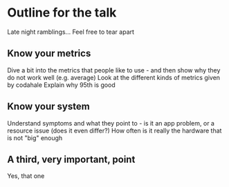 Outline for the talk
====================

Late night ramblings...  Feel free to tear apart

Know your metrics
-----------------
Dive a bit into the metrics that people like to use - and then show why they do not work well (e.g. average)
Look at the different kinds of metrics given by codahale
Explain why 95th is good


Know your system
----------------
Understand symptoms and what they point to - is it an app problem, or a resource issue (does it even differ?)
How often is it really the hardware that is not "big" enough

A third, very important, point
------------------------------
Yes, that one
